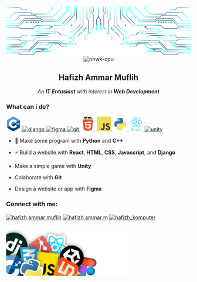 <img src="src/atas.png" align="right"/>
<p align="center"> <img src="https://komarev.com/ghpvc/?username=nhwk-cpu&label=Profile%20views&color=0e75b6&style=flat" alt="nhwk-cpu" /> </p>

<h2 align=center>Hafizh Ammar Muflih</h2>

<div align=center>

_An **IT Entusiast** with interest in **Web Development**_

</div>

<h3>What can i do?</h3>
<p align="left"> <a href="https://www.w3schools.com/cpp/" target="_blank" rel="noreferrer"> <img src="https://raw.githubusercontent.com/devicons/devicon/master/icons/cplusplus/cplusplus-original.svg" alt="cplusplus" width="40" height="40"/> </a> <a href="https://www.djangoproject.com/" target="_blank" rel="noreferrer"> <img src="https://cdn.worldvectorlogo.com/logos/django.svg" alt="django" width="40" height="40"/> </a> <a href="https://www.figma.com/" target="_blank" rel="noreferrer"> <img src="https://www.vectorlogo.zone/logos/figma/figma-icon.svg" alt="figma" width="40" height="40"/> </a> <a href="https://git-scm.com/" target="_blank" rel="noreferrer"> <img src="https://www.vectorlogo.zone/logos/git-scm/git-scm-icon.svg" alt="git" width="40" height="40"/> </a> <a href="https://www.w3.org/html/" target="_blank" rel="noreferrer"> <img src="https://raw.githubusercontent.com/devicons/devicon/master/icons/html5/html5-original-wordmark.svg" alt="html5" width="40" height="40"/> </a> <a href="https://developer.mozilla.org/en-US/docs/Web/JavaScript" target="_blank" rel="noreferrer"> <img src="https://raw.githubusercontent.com/devicons/devicon/master/icons/javascript/javascript-original.svg" alt="javascript" width="40" height="40"/> </a> <a href="https://www.python.org" target="_blank" rel="noreferrer"> <img src="https://raw.githubusercontent.com/devicons/devicon/master/icons/python/python-original.svg" alt="python" width="40" height="40"/> </a> <a href="https://reactjs.org/" target="_blank" rel="noreferrer"> <img src="https://raw.githubusercontent.com/devicons/devicon/master/icons/react/react-original-wordmark.svg" alt="react" width="40" height="40"/> </a> <a href="https://unity.com/" target="_blank" rel="noreferrer"> <img src="https://www.vectorlogo.zone/logos/unity3d/unity3d-icon.svg" alt="unity" width="40" height="40"/> </a> </p>

- 🌱 Make some program with **Python** and **C++**

- ⚡ Build a website with **React**, **HTML**, **CSS**, **Javascript**, and **Django**

- Make a simple game with **Unity**

- Colaborate with **Git**

- Design a website or app with **Figma**

<h3 align="left">Connect with me:</h3>
<p align="left">
<a href="https://www.linkedin.com/in/hafizh-ammar-muflih-0636b6291/" target="blank"><img align="center" src="https://raw.githubusercontent.com/rahuldkjain/github-profile-readme-generator/master/src/images/icons/Social/linked-in-alt.svg" alt="hafizh ammar muflih" height="30" width="40" /></a>
<a href="https://fb.com/hafizh ammar m" target="blank"><img align="center" src="https://raw.githubusercontent.com/rahuldkjain/github-profile-readme-generator/master/src/images/icons/Social/facebook.svg" alt="hafizh ammar m" height="30" width="40" /></a>
<a href="https://instagram.com/hafizh_komputer" target="blank"><img align="center" src="https://raw.githubusercontent.com/rahuldkjain/github-profile-readme-generator/master/src/images/icons/Social/instagram.svg" alt="hafizh_komputer" height="30" width="40" /></a>
</p>

<img src=src/bawah.png width="350"/>
